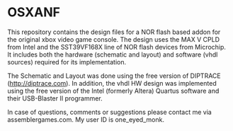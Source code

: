 # OSXANF
This repository contains the design files for a NOR flash based addon for the original xbox video game console. The design uses the MAX V CPLD from Intel and the SST39VF168X line of NOR flash devices from Microchip. It includes both the hardware (schematic and layout) and software (vhdl sources) required for its implementation.

The Schematic and Layout was done using the free version of DIPTRACE (http://diptrace.com). In addition, the vhdl HW design was implemented using the free version of the Intel (formerly Altera) Quartus software and their USB-Blaster II programmer.

In case of questions, comments or suggestions please contact me via assemblergames.com. My user ID is one_eyed_monk.
